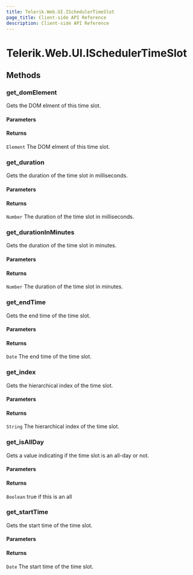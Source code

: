```yaml
---
title: Telerik.Web.UI.ISchedulerTimeSlot
page_title: Client-side API Reference
description: Client-side API Reference
---
```


# Telerik.Web.UI.ISchedulerTimeSlot  

## Methods

###  get_domElement

Gets the DOM elment of this time slot.

#### Parameters

#### Returns

`Element`  The DOM elment of this time slot. 

###  get_duration

Gets the duration of the time slot in milliseconds.

#### Parameters

#### Returns

`Number`  The duration of the time slot in milliseconds. 

###  get_durationInMinutes

Gets the duration of the time slot in minutes.

#### Parameters

#### Returns

`Number`  The duration of the time slot in minutes. 

###  get_endTime

Gets the end time of the time slot.

#### Parameters

#### Returns

`Date`  The end time of the time slot. 

###  get_index

Gets the hierarchical index of the time slot.

#### Parameters

#### Returns

`String`  The hierarchical index of the time slot. 

###  get_isAllDay

Gets a value indicating if the time slot is an all-day or not.

#### Parameters

#### Returns

`Boolean`  true if this is an all

###  get_startTime

Gets the start time of the time slot.

#### Parameters

#### Returns

`Date`  The start time of the time slot. 


